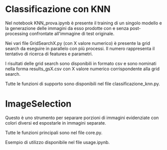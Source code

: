 # Classificazione con KNN

Nel notebook KNN_prova.ipynb è presente il training di
un singolo modello e la generazione delle immagini da
esso prodotte con e senza post-processing confrontate
all'immagine di test originale.

Nei vari file GridSearchX.py (con X valore numerico) è
presente la grid search da eseguire in parallelo con
più processi. Il numero rappresenta il tentativo di
ricerca di features e parametri.

I risultati delle grid search sono disponibili in formato
csv e sono nominati nella forma results_gsX.csv con X
valore numerico corrispondente alla grid search.

Tutte le funzioni di supporto sono disponibili nel file
classificazione_knn.py.


# ImageSelection

Questo è uno strumento per separare porzioni di immagini 
evidenziate con colori diversi ed espostarle in immagini 
separate.

Tutte le funzioni principali sono nel file core.py.

Esempio di utilizzo disponibile nel file usage.ipynb.